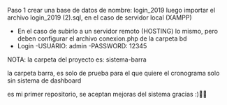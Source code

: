 Paso 1 crear una base de datos de nombre: login_2019 luego importar el archivo login_2019 (2).sql, en el caso de servidor local (XAMPP)
- En el caso de subirlo a un servidor remoto (HOSTING) lo mismo, pero deben configurar el archivo conexion.php de la carpeta bd
- Login -USUARIO: admin -PASSWORD: 12345

NOTA: la carpeta del proyecto es: sistema-barra

la carpeta barra, es solo de prueba para el que quiere el cronograma solo sin sistema de dashboard

es mi primer repositorio, se aceptan mejoras del sistema gracias :)✌🏻